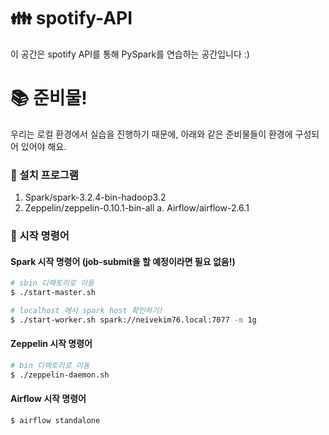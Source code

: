 # 👪 spotify-API
이 공간은 spotify API를 통해 PySpark를 연습하는 공간입니다 :)

# 📚 준비물!
우리는 로컬 환경에서 실습을 진행하기 때문에, 아래와 같은 준비물들이 환경에 구성되어 있어야 해요.

### 🧰 설치 프로그램
1. Spark/spark-3.2.4-bin-hadoop3.2
2. Zeppelin/zeppelin-0.10.1-bin-all
a. Airflow/airflow-2.6.1

### 🏃 시작 명령어
#### Spark 시작 명령어 (job-submit을 할 예정이라면 필요 없음!)
``` bash
# sbin 디렉토리로 이동
$ ./start-master.sh

# localhost 에서 spark host 확인하기!
$ ./start-worker.sh spark://neivekim76.local:7077 -m 1g
```

#### Zeppelin 시작 명령어
``` bash
# bin 디렉토리로 이동
$ ./zeppelin-daemon.sh
```

#### Airflow 시작 명령어
``` bash
$ airflow standalone
```
